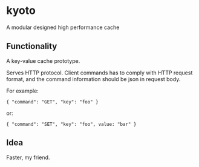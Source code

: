 # kyoto
A modular designed high performance cache

## Functionality
A key-value cache prototype.

Serves HTTP protocol. Client commands has to comply with HTTP request format, and the command information should be json in request body.

For example:
```
{ "command": "GET", "key": "foo" }
```
or:
```
{ "command": "SET", "key": "foo", value: "bar" }
```

## Idea
Faster, my friend.